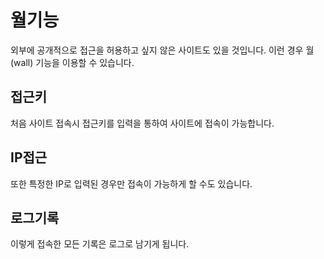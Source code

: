 # 월기능
외부에 공개적으로 접근을 허용하고 싶지 않은 사이트도 있을 것입니다. 이런 경우 월(wall) 기능을 이용할 수 있습니다.

## 접근키
처음 사이트 접속시 접근키를 입력을 통하여 사이트에 접속이 가능합니다. 

## IP접근
또한 특정한 IP로 입력된 경우만 접속이 가능하게 할 수도 있습니다.

## 로그기록
이렇게 접속한 모든 기록은 로그로 남기게 됩니다.